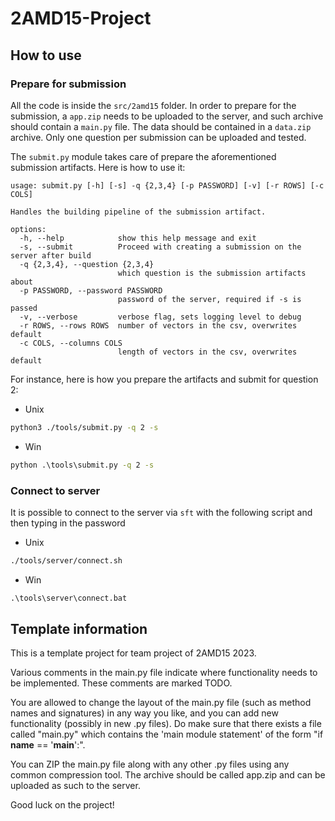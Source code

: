 # 2AMD15-Project

## How to use

### Prepare for submission

All the code is inside the `src/2amd15` folder. In order to prepare for the submission, a `app.zip` needs to be uploaded to the server, and such archive should contain a `main.py` file. The data should be contained in a `data.zip` archive. Only one question per submission can be uploaded and tested.

The `submit.py` module takes care of prepare the aforementioned submission artifacts. Here is how to use it:
```
usage: submit.py [-h] [-s] -q {2,3,4} [-p PASSWORD] [-v] [-r ROWS] [-c COLS]

Handles the building pipeline of the submission artifact.

options:
  -h, --help            show this help message and exit
  -s, --submit          Proceed with creating a submission on the server after build
  -q {2,3,4}, --question {2,3,4}
                        which question is the submission artifacts about
  -p PASSWORD, --password PASSWORD
                        password of the server, required if -s is passed
  -v, --verbose         verbose flag, sets logging level to debug
  -r ROWS, --rows ROWS  number of vectors in the csv, overwrites default
  -c COLS, --columns COLS
                        length of vectors in the csv, overwrites default
```

For instance, here is how you prepare the artifacts and submit for question 2:

* Unix
```bash
python3 ./tools/submit.py -q 2 -s
```
* Win
```cmd
python .\tools\submit.py -q 2 -s
```

### Connect to server
It is possible to connect to the server via `sft` with the following script and then typing in the password
* Unix
```bash
./tools/server/connect.sh
```
* Win
```cmd
.\tools\server\connect.bat
```

## Template information
This is a template project for team project of 2AMD15 2023.

Various comments in the main.py file indicate where functionality needs to be implemented.
These comments are marked TODO.

You are allowed to change the layout of the main.py file (such as method names and signatures) in any way you like,
and you can add new functionality (possibly in new .py files). Do make sure that there exists a file called "main.py"
which contains the 'main module statement' of the form "if __name__ == '__main__':".

You can ZIP the main.py file along with any other .py files using any common compression tool. The archive should
be called app.zip and can be uploaded as such to the server.

Good luck on the project!
